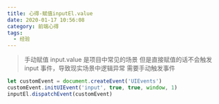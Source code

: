 ```yaml
---
title: 心得-赋值inputEl.value
date: 2020-01-17 10:56:08
category: 前端心得
tags:
  - 经验
---
```


> 手动赋值 input.value 是项目中常见的场景
> 但是直接赋值的话不会触发 input 事件，导致现实场景中逻辑异常
> 需要手动触发事件

```javascript
let customEvent = document.createEvent('UIEvents')
customEvent.initUIEvent('input', true, true, window, 1)
inputEl.dispatchEvent(customEvent)
```
